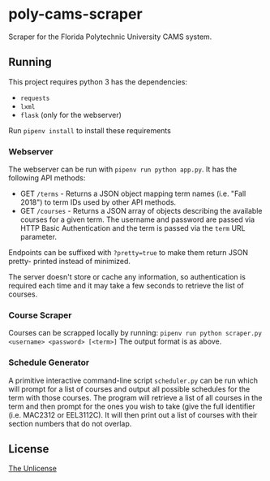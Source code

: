 # poly-cams-scraper

Scraper for the Florida Polytechnic University CAMS system.

## Running

This project requires python 3 has the dependencies:
* `requests`
* `lxml`
* `flask` (only for the webserver)

Run `pipenv install` to install these requirements

### Webserver

The webserver can be run with `pipenv run python app.py`. It has the following
API methods:
* GET `/terms` - Returns a JSON object mapping term names (i.e. "Fall 2018") to
  term IDs used by other API methods.
* GET `/courses` - Returns a JSON array of objects describing the available
  courses for a given term. The username and password are passed via HTTP Basic
  Authentication and the term is passed via the `term` URL parameter.

Endpoints can be suffixed with `?pretty=true` to make them return JSON pretty-
printed instead of minimized.

The server doesn't store or cache any information, so authentication is
required each time and it may take a few seconds to retrieve the list of
courses.

### Course Scraper

Courses can be scrapped locally by running:
`pipenv run python scraper.py <username> <password> [<term>]`
The output format is as above.

### Schedule Generator

A primitive interactive command-line script `scheduler.py` can be run which
will prompt for a list of courses and output all possible schedules for the
term with those courses. The program will retrieve a list of all courses in the
term and then prompt for the ones you wish to take (give the full identifier
(i.e. MAC2312 or EEL3112C). It will then print out a list of courses with their
section numbers that do not overlap.

## License

[The Unlicense](unlicense.org)

